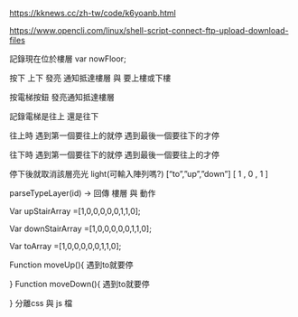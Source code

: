 https://kknews.cc/zh-tw/code/k6yoanb.html

https://www.opencli.com/linux/shell-script-connect-ftp-upload-download-files

記錄現在位於樓層  var nowFloor;

按下 上下 發亮 通知抵達樓層 與 要上樓或下樓

按電梯按鈕 發亮通知抵達樓層

記錄電梯是往上 還是往下

往上時
遇到第一個要往上的就停
遇到最後一個要往下的才停

往下時
遇到第一個要往下的就停
遇到最後一個要往上的才停

停下後就取消該層亮光 light(可輸入陣列嗎?) 
[“to”,”up”,”down”]
[  1   ,  0   ,     1   ]

parseTypeLayer(id) -> 回傳 樓層 與 動作

Var upStairArray =[1,0,0,0,0,0,1,1,0];

Var downStairArray =[1,0,0,0,0,0,1,1,0];

Var toArray =[1,0,0,0,0,0,1,1,0];

Function moveUp(){
	遇到to就要停

}
Function moveDown(){
	遇到to就要停

}
分離css 與 js 檔

